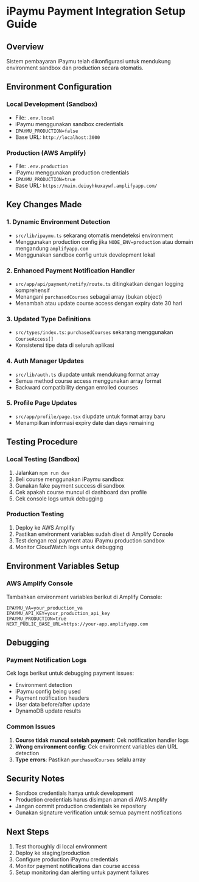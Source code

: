 # iPaymu Payment Integration Setup Guide

## Overview
Sistem pembayaran iPaymu telah dikonfigurasi untuk mendukung environment sandbox dan production secara otomatis.

## Environment Configuration

### Local Development (Sandbox)
- File: `.env.local`
- iPaymu menggunakan sandbox credentials
- `IPAYMU_PRODUCTION=false`
- Base URL: `http://localhost:3000`

### Production (AWS Amplify)
- File: `.env.production`
- iPaymu menggunakan production credentials
- `IPAYMU_PRODUCTION=true`
- Base URL: `https://main.deiuyhkuxaywf.amplifyapp.com/`

## Key Changes Made

### 1. Dynamic Environment Detection
- `src/lib/ipaymu.ts` sekarang otomatis mendeteksi environment
- Menggunakan production config jika `NODE_ENV=production` atau domain mengandung `amplifyapp.com`
- Menggunakan sandbox config untuk development lokal

### 2. Enhanced Payment Notification Handler
- `src/app/api/payment/notify/route.ts` ditingkatkan dengan logging komprehensif
- Menangani `purchasedCourses` sebagai array (bukan object)
- Menambah atau update course access dengan expiry date 30 hari

### 3. Updated Type Definitions
- `src/types/index.ts`: `purchasedCourses` sekarang menggunakan `CourseAccess[]`
- Konsistensi tipe data di seluruh aplikasi

### 4. Auth Manager Updates
- `src/lib/auth.ts` diupdate untuk mendukung format array
- Semua method course access menggunakan array format
- Backward compatibility dengan enrolled courses

### 5. Profile Page Updates
- `src/app/profile/page.tsx` diupdate untuk format array baru
- Menampilkan informasi expiry date dan days remaining

## Testing Procedure

### Local Testing (Sandbox)
1. Jalankan `npm run dev`
2. Beli course menggunakan iPaymu sandbox
3. Gunakan fake payment success di sandbox
4. Cek apakah course muncul di dashboard dan profile
5. Cek console logs untuk debugging

### Production Testing
1. Deploy ke AWS Amplify
2. Pastikan environment variables sudah diset di Amplify Console
3. Test dengan real payment atau iPaymu production sandbox
4. Monitor CloudWatch logs untuk debugging

## Environment Variables Setup

### AWS Amplify Console
Tambahkan environment variables berikut di Amplify Console:
```
IPAYMU_VA=your_production_va
IPAYMU_API_KEY=your_production_api_key
IPAYMU_PRODUCTION=true
NEXT_PUBLIC_BASE_URL=https://your-app.amplifyapp.com
```

## Debugging

### Payment Notification Logs
Cek logs berikut untuk debugging payment issues:
- Environment detection
- iPaymu config being used
- Payment notification headers
- User data before/after update
- DynamoDB update results

### Common Issues
1. **Course tidak muncul setelah payment**: Cek notification handler logs
2. **Wrong environment config**: Cek environment variables dan URL detection
3. **Type errors**: Pastikan `purchasedCourses` selalu array

## Security Notes
- Sandbox credentials hanya untuk development
- Production credentials harus disimpan aman di AWS Amplify
- Jangan commit production credentials ke repository
- Gunakan signature verification untuk semua payment notifications

## Next Steps
1. Test thoroughly di local environment
2. Deploy ke staging/production
3. Configure production iPaymu credentials
4. Monitor payment notifications dan course access
5. Setup monitoring dan alerting untuk payment failures